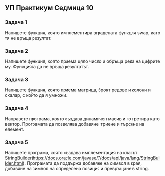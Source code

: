 <h2 id="уп-практикум-седмица-10">УП Практикум Седмица 10</h2>
<h3 id="задача-1">Задача 1</h3>
<p>Напишете функция, която имплементира вградената функция swap, като тя не връща резултат.</p>
<h3 id="задача-2">Задача 2</h3>
<p>Напишете функция, която приема цяло число и обръща реда на цифрите му. Функцията да не връща резултатът.</p>
<h3 id="задача-3">Задача 3</h3>
<p>Напишете функция, която приема матрица, броят редове и колони и скалар, с който да я умножи.</p>
<h3 id="задача-4">Задача 4</h3>
<p>Направете програма, която създава динамичен масив и го третира като вектор. Програмата да позволява добавяне, триене и търсене на елемент.</p>
<h3 id="задача-5">Задача 5</h3>
<p>Напишете програма, която създава имплементация на класът StringBuilder(<a href="https://docs.oracle.com/javase/7/docs/api/java/lang/StringBuilder.html">https://docs.oracle.com/javase/7/docs/api/java/lang/StringBuilder.html</a>). Програмата да поддържа добавяне на символ в края, добавяне на символ на определена позиция и превръщане в string.</p>

